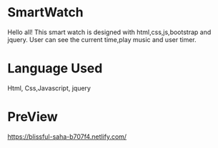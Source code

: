 # SmartWatch
Hello all!
This smart watch is designed with html,css,js,bootstrap and jquery.
User can see the current time,play music and user timer.

# Language Used
Html, Css,Javascript, jquery  

# PreView
https://blissful-saha-b707f4.netlify.com/
